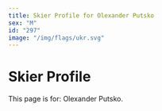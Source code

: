 ```yaml
---
title: Skier Profile for Olexander Putsko
sex: "M"
id: "297"
image: "/img/flags/ukr.svg" 
---
```


# Skier Profile

This page is for: Olexander Putsko.
    